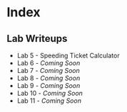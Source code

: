 # Index

## Lab Writeups
- Lab 5   - Speeding Ticket Calculator
- Lab 6   - *Coming Soon*
- Lab 7   - *Coming Soon*
- Lab 8   - *Coming Soon*
- Lab 9   - *Coming Soon*
- Lab 10  - *Coming Soon*
- Lab 11  - *Coming Soon*